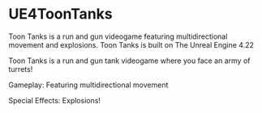 # UE4ToonTanks
Toon Tanks is a run and gun videogame featuring multidirectional movement and explosions.
Toon Tanks is built on The Unreal Engine 4.22

Toon Tanks is a run and gun tank videogame where you face an army of turrets!

Gameplay:
Featuring multidirectional movement

Special Effects:
Explosions!
